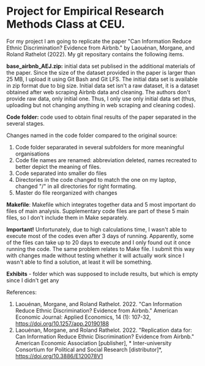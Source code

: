 # Project for Empirical Research Methods Class at CEU.

For my project I am going to replicate the paper "Can Information Reduce Ethnic Discrimination? Evidence from Airbnb." by Laouénan, Morgane, and Roland Rathelot (2022). My git repositary contains the following items.

**base_airbnb_AEJ.zip:** initial data set publised in the additional materials of the paper. Since the size of the dataset provided in the paper is larger than 25 MB, I upload it using Git Bash and Git LFS. The initial data set is available in zip format due to big size. Initial data set isn't a raw dataset, it is a dataset obtained after web scraping Airbnb data and cleaning. The authors don't provide raw data, only initial one. Thus, I only use only initial data set (thus, uploading but not changing anything in web scraping and cleaning codes). 

**Code folder:** code used to obtain final results of the paper separated in the several stages. 

Changes named in the code folder compared to the original source:

1) Code folder separarated in several subfolders for more meaningful organisations
2) Code file names are renamed: abbreviation deleted, names recreated to better depict the meaning of files.
3) Code separated into smaller do files
4) Directories in the code changed to match the one on my laptop, changed "/" in all directories for right formating.
5) Master do file reorganized with changes

**Makefile**: Makefile which integrates together data and 5 most important do files of main analysis. Supplementary code files are part of these 5 main files, so I don't include them in Make separately.

**Important!** Unfortunately, due to high calculations time, I wasn't able to execute most of the codes even after 3 days of running. Apparently, some of the files can take up to 20 days to execute and I only found out it once running the code. The same problem relates to Make file. I submit this way with changes made without testing whether it will actually work since I wasn't able to find a solution, at least it will be something. 

**Exhibits** - folder which was supposed to include results, but which is empty since I didn't get any


References:
1) Laouénan, Morgane, and Roland Rathelot. 2022. "Can Information Reduce Ethnic Discrimination? Evidence from Airbnb." American Economic Journal: Applied Economics, 14 (1): 107-32, https://doi.org/10.1257/app.20190188
2) Laouénan, Morgane, and Roland Rathelot. 2022. "Replication data for: Can Information Reduce Ethnic Discrimination? Evidence from Airbnb." American Economic Association [publisher], * Inter-university Consortium for Political and Social Research [distributor]*, https://doi.org/10.3886/E120078V1

